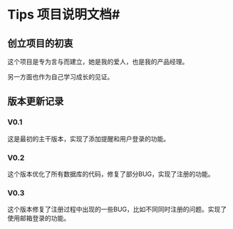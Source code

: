 # Tips 项目说明文档#

## 创立项目的初衷 ##

这个项目是专为言与而建立，她是我的爱人，也是我的产品经理。

另一方面也作为自己学习成长的见证。

## 版本更新记录 ##

### V0.1 ###

这是最初的主干版本，实现了添加提醒和用户登录的功能。

### V0.2 ###

这个版本优化了所有数据库的代码，修复了部分BUG，实现了注册的功能。

### V0.3 ###

这个版本修复了注册过程中出现的一些BUG，比如不同同时注册的问题。实现了使用邮箱登录的功能。

